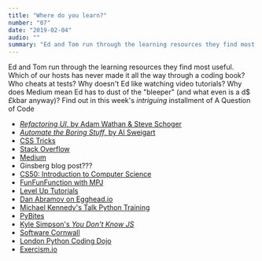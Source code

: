 ```yaml
---
title: "Where do you learn?"
number: "07"
date: "2019-02-04"
audio: ""
summary: "Ed and Tom run through the learning resources they find most useful"
---
```


Ed and Tom run through the learning resources they find most useful. Which of our hosts has never made it all the way through a coding book? Who cheats at tests? Why doesn't Ed like watching video tutorials? Why does Medium mean Ed has to dust of the "bleeper" (and what even is a d$£kbar anyway)? Find out in this week's *intriguing* installment of A Question of Code

* [*Refactoring UI*, by Adam Wathan & Steve Schoger](https://refactoringui.com/book/)
* [*Automate the Boring Stuff*, by Al Sweigart](https://automatetheboringstuff.com/)
* [CSS Tricks](http://css-tricks.com)
* [Stack Overflow](https://stackoverflow.com/)
* [Medium](https://medium.com/)
* Ginsberg blog post???
* [CS50: Introduction to Computer Science](https://online-learning.harvard.edu/course/cs50-introduction-computer-science)
* [FunFunFunction with MPJ](https://www.youtube.com/channel/UCO1cgjhGzsSYb1rsB4bFe4Q)
* [Level Up Tutorials](https://www.leveluptutorials.com/)
* [Dan Abramov on Egghead.io](https://egghead.io/courses/getting-started-with-redux)
* [Michael Kennedy's Talk Python Training](https://training.talkpython.fm/)
* [PyBites](https://pybit.es/pages/challenges.html)
* [Kyle Simpson's *You Don't Know JS*](https://github.com/getify/You-Dont-Know-JS)
* [Software Cornwall](https://www.softwarecornwall.org/)
* [London Python Coding Dojo](http://ldnpydojo.org.uk/)
* [Exercism.io](https://exercism.io/)

